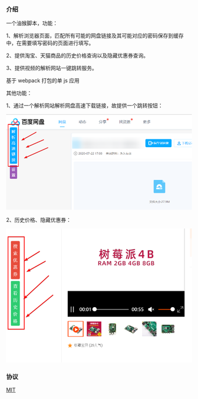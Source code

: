 ### 介绍

一个油猴脚本，功能：

1、解析浏览器页面，匹配所有可能的网盘链接及其可能对应的密码保存到缓存中，在需要填写密码的页面进行填写。

2、提供淘宝、天猫商品的历史价格查询以及隐藏优惠券查询。

3、提供视频的解析网站一键跳转服务。

基于 webpack 打包的单 js 应用

其他功能：

1、通过一个解析网站解析网盘高速下载链接，故提供一个跳转按钮：

![image](./images/1.png)

2、历史价格、隐藏优惠券：

![image](./images/2.png)

### 协议

[MIT](./LICENSE)
